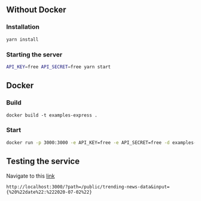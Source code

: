 ## Without Docker

### Installation
`yarn install`

### Starting the server
```bash
API_KEY=free API_SECRET=free yarn start
```
## Docker

### Build
`docker build -t examples-express .`
### Start
```bash
docker run -p 3000:3000 -e API_KEY=free -e API_SECRET=free -d examples-express
```

## Testing the service
Navigate to this [link](http://localhost:3000/?path=/public/trending-news-data&input={%20%22date%22:%222020-07-02%22})

```
http://localhost:3000/?path=/public/trending-news-data&input={%20%22date%22:%222020-07-02%22}
```

